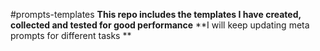 #prompts-templates
**This repo includes the templates I have created, collected and tested for good performance**
**I will keep updating meta prompts for different tasks **
